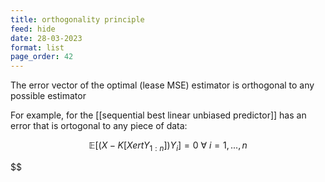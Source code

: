 ```yaml
---
title: orthogonality principle
feed: hide
date: 28-03-2023
format: list
page_order: 42
---
```



The error vector of the optimal (lease MSE) estimator is orthogonal to any possible estimator

For example, for the [[sequential best linear unbiased predictor]] has an error that is ortogonal to any piece of data:

$$\mathbb{E}[(X - K[XertY_{1:n}]) Y_i] = 0\ \forall\ i=1,...,n$$



$$
